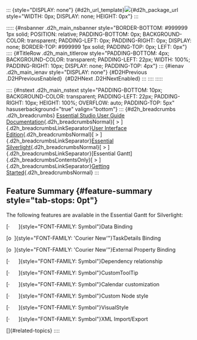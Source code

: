 ::: {style="DISPLAY: none"}
[](ms-xhelp:///?Id=d2h_url_template){#d2h_url_template}![](!package_url!){#d2h_package_url style="WIDTH: 0px; DISPLAY: none; HEIGHT: 0px"}
:::

::::: {#nsbanner .d2h_main_nsbanner style="BORDER-BOTTOM: #999999 1px solid; POSITION: relative; PADDING-BOTTOM: 0px; BACKGROUND-COLOR: transparent; PADDING-LEFT: 0px; PADDING-RIGHT: 0px; DISPLAY: none; BORDER-TOP: #999999 1px solid; PADDING-TOP: 0px; LEFT: 0px"}
:::: {#TitleRow .d2h_main_titlerow style="PADDING-BOTTOM: 4px; BACKGROUND-COLOR: transparent; PADDING-LEFT: 22px; WIDTH: 100%; PADDING-RIGHT: 10px; DISPLAY: none; PADDING-TOP: 4px"}
::: {#ienav .d2h_main_ienav style="DISPLAY: none"}
[](ms-xhelp:///?Id=177e0f27-f1e6-4d20-b842-49f30fd5e75c){#D2HPrevious .D2HPreviousEnabled}  [](ms-xhelp:///?Id=814f306d-cf40-4397-9b6f-aef6398b5bb7){#D2HNext .D2HNextEnabled}
:::
::::
:::::

:::: {#nstext .d2h_main_nstext style="PADDING-BOTTOM: 10px; BACKGROUND-COLOR: transparent; PADDING-LEFT: 22px; PADDING-RIGHT: 10px; HEIGHT: 100%; OVERFLOW: auto; PADDING-TOP: 5px" hasuserbackground="true" valign="bottom"}
::: {#d2h_breadcrumbs .d2h_breadcrumbs}
[Essential Studio User Guide Documentation](ms-xhelp:///?Id=12457748-09e3-4d74-a240-8e049cedf030){.d2h_breadcrumbsNormal}[ \> ]{.d2h_breadcrumbsLinkSeparator}[User Interface Edition](ms-xhelp:///?Id=c29296b7-531c-413b-a0ec-488ca1f7f669){.d2h_breadcrumbsNormal}[ \> ]{.d2h_breadcrumbsLinkSeparator}[Essential Silverlight](ms-xhelp:///?Id=66221bd1-ba2e-43c2-94a7-618f50e01d24){.d2h_breadcrumbsNormal}[ \> ]{.d2h_breadcrumbsLinkSeparator}[Essential Gantt]{.d2h_breadcrumbsContentsOnly}[ \> ]{.d2h_breadcrumbsLinkSeparator}[Getting Started](ms-xhelp:///?Id=35f72cf8-9b12-4131-ab30-00a5a199c143){.d2h_breadcrumbsNormal}
:::

## Feature Summary {#feature-summary style="tab-stops: 0pt"}

The following features are available in the Essential Gantt for Silverlight:

[·      ]{style="FONT-FAMILY: Symbol"}Data Binding

[o  ]{style="FONT-FAMILY: 'Courier New'"}TaskDetails Binding

[o  ]{style="FONT-FAMILY: 'Courier New'"}External Property Binding

[·      ]{style="FONT-FAMILY: Symbol"}Dependency relationship

[·      ]{style="FONT-FAMILY: Symbol"}CustomToolTip

[·      ]{style="FONT-FAMILY: Symbol"}Calendar customization

[·      ]{style="FONT-FAMILY: Symbol"}Custom Node style

[·      ]{style="FONT-FAMILY: Symbol"}VisualStyle

[·      ]{style="FONT-FAMILY: Symbol"}XML Import/Export

[]{#related-topics}
::::
